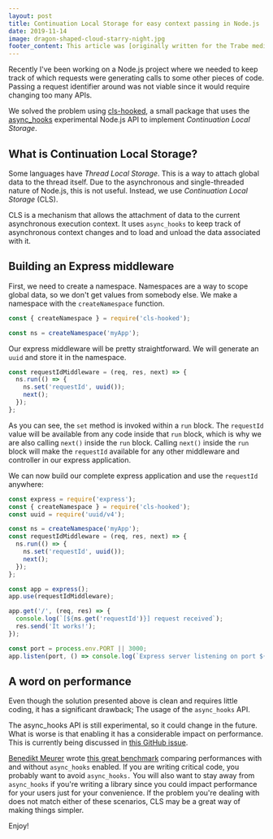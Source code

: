 ```yaml
---
layout: post
title: Continuation Local Storage for easy context passing in Node.js
date: 2019-11-14
image: dragon-shaped-cloud-starry-night.jpg
footer_content: This article was [originally written for the Trabe medium publication](https://medium.com/trabe/continuation-local-storage-for-easy-context-passing-in-node-js-2461c2120284), a collection of excellent articles written by [the awesome people from trabe.io](https://trabe.io/).
---
```


Recently I've been working on a Node.js project where we needed to keep track of which requests were generating calls to some other pieces of code. Passing a request identifier around was not viable since it would require changing too many APIs.

We solved the problem using [cls-hooked](https://github.com/jeff-lewis/cls-hooked#readme), a small package that uses the [async_hooks](https://nodejs.org/api/async_hooks.html) experimental Node.js API to implement _Continuation Local Storage_.

## What is Continuation Local Storage?

Some languages have _Thread Local Storage_. This is a way to attach global data to the thread itself. Due to the asynchronous and single-threaded nature of Node.js, this is not useful. Instead, we use _Continuation Local Storage_ (CLS).

CLS is a mechanism that allows the attachment of data to the current asynchronous execution context. It uses `async_hooks` to keep track of asynchronous context changes and to load and unload the data associated with it.

## Building an Express middleware

First, we need to create a namespace. Namespaces are a way to scope global data, so we don't get values from somebody else. We make a namespace with the `createNamespace` function.

```js
const { createNamespace } = require('cls-hooked');

const ns = createNamespace('myApp');
```

Our express middleware will be pretty straightforward. We will generate an `uuid` and store it in the namespace.

```js
const requestIdMiddleware = (req, res, next) => {
  ns.run(() => {
    ns.set('requestId', uuid());
    next();
  });
};
```

As you can see, the `set` method is invoked within a `run` block. The `requestId` value will be available from any code inside that `run` block, which is why we are also calling `next()` inside the `run` block. Calling `next()` inside the `run` block will make the `requestId` available for any other middleware and controller in our express application.

We can now build our complete express application and use the `requestId` anywhere:

```js
const express = require('express');
const { createNamespace } = require('cls-hooked');
const uuid = require('uuid/v4');

const ns = createNamespace('myApp');
const requestIdMiddleware = (req, res, next) => {
  ns.run(() => {
    ns.set('requestId', uuid());
    next();
  });
};

const app = express();
app.use(requestIdMiddleware);

app.get('/', (req, res) => {
  console.log(`[${ns.get('requestId')}] request received`);
  res.send('It works!');
});

const port = process.env.PORT || 3000;
app.listen(port, () => console.log(`Express server listening on port ${port}`));
```

## A word on performance

Even though the solution presented above is clean and requires little coding, it has a significant drawback; The usage of the `async_hooks` API.

The async_hooks API is still experimental, so it could change in the future. What is worse is that enabling it has a considerable impact on performance. This is currently being discussed in [this GitHub issue](https://github.com/nodejs/benchmarking/issues/181).

[Benedikt Meurer](https://medium.com/@bmeurer) wrote [this great benchmark](https://github.com/bmeurer/async-hooks-performance-impact) comparing performances with and without `async_hooks` enabled. If you are writing critical code, you probably want to avoid `async_hooks.` You will also want to stay away from `async_hooks` if you're writing a library since you could impact performance for your users just for your convenience. If the problem you're dealing with does not match either of these scenarios, CLS may be a great way of making things simpler.

Enjoy!
